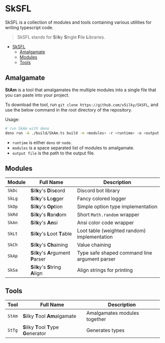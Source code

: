 # SkSFL

SkSFL is a collection of modules and tools containing various utilities for
writing typescript code.

> SkSFL stands for **S**il**k**y **S**ingle **F**ile **L**ibraries.

- [SkSFL](#sksfl)
  - [Amalgamate](#amalgamate)
  - [Modules](#modules)
  - [Tools](#tools)

## Amalgamate

**StAm** is a tool that amalgamates the multiple modules into a single file that
you can paste into your project.

To download the tool, run `git clone https://github.com/x5ilky/SkSFL`, and use the below command in the root directory of the repository.

Usage:

```sh
# run SkAm with deno
deno run -A ./build/SkAm.ts build -m <modules> -r <runtime> -o <output file>
```

- `runtime` is either `deno` or `node`.
- `modules` is a space separated list of modules to amalgamate.
- `output file` is the path to the output file.

## Modules

| Module | Full Name                            | Description                                   |
| ------ | ------------------------------------ | --------------------------------------------- |
| `SkDc` | **S**il**k**y's **D**is**c**ord         | Discord bot library                           |
| `SkLg` | **S**il**k**y's **L**o**g**ger          | Fancy colored logger                          |
| `SkOp` | **S**il**k**y's **Op**tion              | Simple option type implementation             |
| `SkRd` | **S**il**k**y's **R**an**d**om          | Short `Math.random` wrapper                   |
| `SkAn` | **S**il**k**y's **An**si                | Ansi color code wrapper                       |
| `SkLt` | **S**il**k**y's **L**oot **T**able      | Loot table (weighted random) implementation   |
| `SkCh` | **S**il**k**y's **Ch**aining            | Value chaining                                |
| `SkAp` | **S**il**k**y's **A**rgument **P**arser | Type safe shaped command line argument parser |
| `SkSa` | **S**il**k**y's **S**tring **A**lign    | Align strings for printing                    |

## Tools

| Tool   | Full Name                           | Description                  |
| ------ | ----------------------------------- | ---------------------------- |
| `StAm` | **S**ilky **T**ool **Am**algamate         | Amalgamates modules together |
| `StTg` | **S**ilky **T**ool **T**ype **G**enerator | Generates types              |
